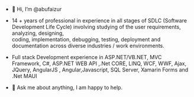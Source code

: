 - 👋 Hi, I’m @abufaizur
<!--
 -- 👀 I’m interested in ...
- 🌱 I’m currently learning ...
- 💞️ I’m looking to collaborate on ...
- 📫 How to reach me ... 
--->
- 14 + years of professional in experience in all stages of SDLC (Software Development Life Cycle) involving studying of the user requirements, analyzing, designing,   
  coding, implementation, debugging, testing, deployment and documentation across diverse industries / work environments.
- Full stack Development experience in ASP.NET/VB.NET, MVC Framework, C#, ASP.NET WEB API ,.Net CORE, LINQ, WCF, WWF, Ajax, JQuery, AngularJS , Angular,Javascript, SQL Server, Xamarin Forms   and .Net MAUI

- 💬 Ask me about anything, I am happy to help.
<!---
abufaizur/abufaizur is a ✨ special ✨ repository because its `README.md` (this file) appears on your GitHub profile.
You can click the Preview link to take a look at your changes.
--->
